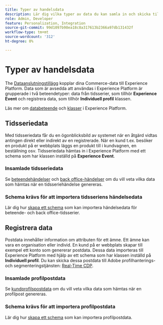 ```yaml
---
title: Typer av handelsdata
description: Lär dig vilka typer av data du kan samla in och skicka till Experience Platform.
role: Admin, Developer
feature: Personalization, Integration
source-git-commit: 99d1097b98ea18c8a317613b2366a97db131432f
workflow-type: tm+mt
source-wordcount: '312'
ht-degree: 0%

---
```


# Typer av handelsdata

The [Dataanslutningstillägg](overview.md) kopplar dina Commerce-data till Experience Platform. Data som är avsedda att användas i Experience Platform är grupperade i två beteendetyper: data från tidsserier, som tillhör **Experience Event** och registrera data, som tillhör **Individuell profil** klassen.

Läs mer om [databeteende](https://experienceleague.adobe.com/docs/experience-platform/xdm/schema/composition.html#data-behaviors) och [klasser](https://experienceleague.adobe.com/docs/experience-platform/xdm/schema/composition.html#class) i Experience Platform.

## Tidsseriedata

Med tidsseriedata får du en ögonblicksbild av systemet när en åtgärd vidtas antingen direkt eller indirekt av en registrerade. När en kund t.ex. besöker en produkt på er webbplats läggs en produkt till i kundvagnen, en beställning osv. Tidsseriedata hämtas in i Experience Platform med ett schema som har klassen inställd på **Experience Event**.

### Insamlade tidsseriedata

Se [beteendehändelser](events.md) och [back office-händelser](events-backoffice.md) om du vill veta vilka data som hämtas när en tidsseriehändelse genereras.

### Schema krävs för att importera tidsseriens händelsedata

Lär dig hur [skapa ett schema](update-xdm.md) som kan importera händelsedata för beteende- och back office-tidsserier.

## Registrera data

Postdata innehåller information om attributen för ett ämne. Ett ämne kan vara en organisation eller individ. En kund på er webbplats skapar till exempel ett konto som genererar postdata. Dessa data importeras till Experience Platform med hjälp av ett schema som har klassen inställd på **Individuell profil**. Du kan skicka dessa postdata till Adobe profilhanterings- och segmenteringstjänsten: [Real-Time CDP](https://experienceleague.adobe.com/docs/experience-platform/rtcdp/intro/rtcdp-intro/overview.html).

### Insamlade profilpostdata

Se [kundprofilspostdata](events-profilerecord.md) om du vill veta vilka data som hämtas när en profilpost genereras.

### Schema krävs för att importera profilpostdata

Lär dig hur [skapa ett schema](profile-data.md) som kan importera profilpostdata.
